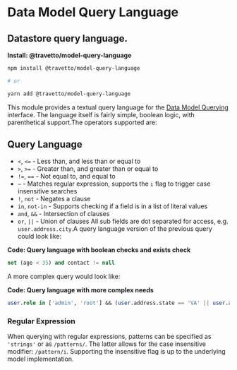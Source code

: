 <!-- This file was generated by @travetto/doc and should not be modified directly -->
<!-- Please modify https://github.com/travetto/travetto/tree/main/module/model-query-language/DOC.tsx and execute "npx trv doc" to rebuild -->
# Data Model Query Language

## Datastore query language.

**Install: @travetto/model-query-language**
```bash
npm install @travetto/model-query-language

# or

yarn add @travetto/model-query-language
```

This module provides a textual query language for the [Data Model Querying](https://github.com/travetto/travetto/tree/main/module/model-query#readme "Datastore abstraction for advanced query support.") interface. The language itself is fairly simple, boolean logic, with parenthetical support.The operators supported are:

## Query Language

   *  `<`, `<=` - Less than, and less than or equal to
   *  `>`, `>=` - Greater than, and greater than or equal to
   *  `!=`, `==` - Not equal to, and equal to
   *  `~` - Matches regular expression, supports the `i` flag to trigger case insensitive searches
   *  `!`, `not` - Negates a clause
   *  `in`, `not-in` - Supports checking if a field is in a list of literal values
   *  `and`, `&&` - Intersection of clauses
   *  `or`, `||` - Union of clauses
All sub fields are dot separated for access, e.g. `user.address.city`.A query language version of the previous query could look like:

**Code: Query language with boolean checks and exists check**
```sql
not (age < 35) and contact != null
```

A more complex query would look like:

**Code: Query language with more complex needs**
```sql
user.role in ['admin', 'root'] && (user.address.state == 'VA' || user.address.city == 'Springfield')
```

### Regular Expression
When querying with regular expressions, patterns can be specified as `'strings'` or as `/patterns/`.  The latter allows for the case insensitive modifier: `/pattern/i`.  Supporting the insensitive flag is up to the underlying model implementation.
